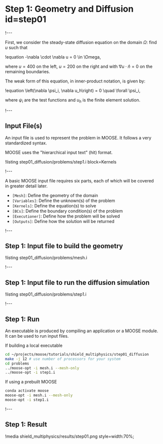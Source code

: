 # Step 1: Geometry and Diffusion id=step01

!---

First, we consider the steady-state diffusion equation on the domain $\Omega$: find $u$ such that

!equation
-\nabla \cdot \nabla u = 0 \in \Omega,

where $u = 400$ on the left, $u = 200$ on the right and with
$\nabla u \cdot \hat{n} = 0$ on the remaining boundaries.

The weak form of this equation, in inner-product notation, is given by:

!equation
\left(\nabla \psi_i, \nabla u_h\right) = 0 \quad \forall \psi_i,

where $\psi_i$ are the test functions and $u_h$ is the finite element solution.

!---

## Input File(s)

An input file is used to represent the problem in MOOSE. It follows a very standardized
syntax.

MOOSE uses the "hierarchical input text" (hit) format.

!listing step01_diffusion/problems/step1.i block=Kernels

!---

A basic MOOSE input file requires six parts, each of which will be covered in greater detail later.

- `[Mesh]`: Define the geometry of the domain
- `[Variables]`: Define the unknown(s) of the problem
- `[Kernels]`: Define the equation(s) to solve
- `[BCs]`: Define the boundary condition(s) of the problem
- `[Executioner]`: Define how the problem will be solved
- `[Outputs]`: Define how the solution will be returned

!---

## Step 1: Input file to build the geometry

!listing step01_diffusion/problems/mesh.i

!---

## Step 1: Input file to run the diffusion simulation

!listing step01_diffusion/problems/step1.i

!---

## Step 1: Run

An executable is produced by compiling an application or a MOOSE module. It can be used
to run input files.

If building a local executable

```bash
cd ~/projects/moose/tutorials/shield_multiphysics/step01_diffusion
make -j 12 # use number of processors for your system
cd problems
../moose-opt -i mesh.i --mesh-only
../moose-opt -i step1.i
```

If using a prebuilt MOOSE

```bash
conda activate moose
moose-opt -i mesh.i --mesh-only
moose-opt -i step1.i
```

!---

## Step 1: Result

!media shield_multiphysics/results/step01.png style=width:70%;
